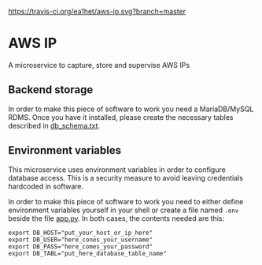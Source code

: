 https://travis-ci.org/ea1het/aws-ip.svg?branch=master
# AWS IP
A microservice to capture, store and supervise AWS IPs 

## Backend storage
In order to make this piece of software to work you need a MariaDB/MySQL RDMS. Once you have it installed, please create the necessary tables described in [db_schema.txt](db_schema.txt). 

## Environment variables
This microservice uses environment variables in order to configure database access. This is a security measure to avoid leaving credentials hardcoded in software. 

In order to make this piece of software to work you need to either define environment variables yourself in your shell or create a file named `.env` beside the file [app.py](app.py). In both cases, the contents needed are this:

```
export DB_HOST="put_your_host_or_ip_here"
export DB_USER="here_cones_your_username"
export DB_PASS="here_comes_your_password"
export DB_TABL="put_here_database_table_name"
```
